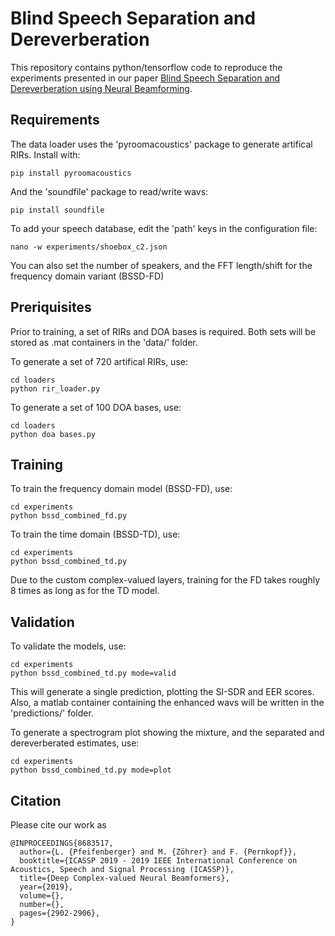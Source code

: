Blind Speech Separation and Dereverberation
=========================


This repository contains python/tensorflow code to reproduce the experiments presented in our paper
[Blind Speech Separation and Dereverberation using Neural Beamforming](https://doi.org/10.1109/ICASSP.2019.8683517).



Requirements
------------

The data loader uses the 'pyroomacoustics' package to generate artifical RIRs.
Install with:
```
pip install pyroomacoustics
```

And the 'soundfile' package to read/write wavs:
```
pip install soundfile
```


To add your speech database, edit the 'path' keys in the configuration file:
```
nano -w experiments/shoebox_c2.json
```

You can also set the number of speakers, and the FFT length/shift for the frequency domain variant (BSSD-FD)



Preriquisites
-------------

Prior to training, a set of RIRs and DOA bases is required. Both sets will be stored as .mat containers in the 'data/' folder.


To generate a set of 720 artifical RIRs, use:
```
cd loaders
python rir_loader.py
```


To generate a set of 100 DOA bases, use:
```
cd loaders
python doa bases.py
```



Training
--------

To train the frequency domain model (BSSD-FD), use:
```
cd experiments
python bssd_combined_fd.py
```

To train the time domain (BSSD-TD), use:
```
cd experiments
python bssd_combined_td.py
```

Due to the custom complex-valued layers, training for the FD takes roughly 8 times as long as for the TD model.




Validation
---------

To validate the models, use:
```
cd experiments
python bssd_combined_td.py mode=valid
```

This will generate a single prediction, plotting the SI-SDR and EER scores.
Also, a matlab container containing the enhanced wavs will be written in the 'predictions/' folder.

To generate a spectrogram plot showing the mixture, and the separated and dereverberated estimates, use:
```
cd experiments
python bssd_combined_td.py mode=plot
```





Citation
--------

Please cite our work as 

```
@INPROCEEDINGS{8683517,
  author={L. {Pfeifenberger} and M. {Zöhrer} and F. {Pernkopf}},
  booktitle={ICASSP 2019 - 2019 IEEE International Conference on Acoustics, Speech and Signal Processing (ICASSP)}, 
  title={Deep Complex-valued Neural Beamformers}, 
  year={2019},
  volume={},
  number={},
  pages={2902-2906},
}
```


